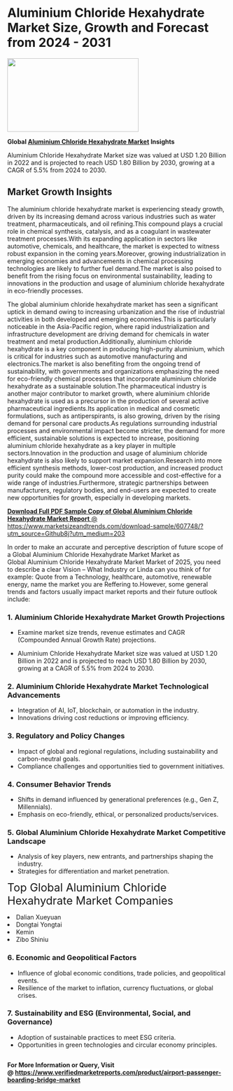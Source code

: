 <H1>Aluminium Chloride Hexahydrate Market Size, Growth and Forecast from 2024 - 2031</H1><img class="aligncenter size-medium wp-image-584254" src="https://thirdeyenews.in/wp-content/uploads/2024/09/Global-Market-Research-300x168.jpeg" alt="" width="300" height="168" /><p><strong>Global&nbsp;<a href="https://www.marketsizeandtrends.com/download-sample/607748/?utm_source=Github8j?utm_medium=203">Aluminium Chloride Hexahydrate Market</a> Insights</strong></p><p>Aluminium Chloride Hexahydrate Market size was valued at USD 1.20 Billion in 2022 and is projected to reach USD 1.80 Billion by 2030, growing at a CAGR of 5.5% from 2024 to 2030.</p><p><h2>Market Growth Insights</h2> <p>The aluminium chloride hexahydrate market is experiencing steady growth, driven by its increasing demand across various industries such as water treatment, pharmaceuticals, and oil refining.This compound plays a crucial role in chemical synthesis, catalysis, and as a coagulant in wastewater treatment processes.With its expanding application in sectors like automotive, chemicals, and healthcare, the market is expected to witness robust expansion in the coming years.Moreover, growing industrialization in emerging economies and advancements in chemical processing technologies are likely to further fuel demand.The market is also poised to benefit from the rising focus on environmental sustainability, leading to innovations in the production and usage of aluminium chloride hexahydrate in eco-friendly processes.</p> <p><a href="#"></a></p> <p>The global aluminium chloride hexahydrate market has seen a significant uptick in demand owing to increasing urbanization and the rise of industrial activities in both developed and emerging economies.This is particularly noticeable in the Asia-Pacific region, where rapid industrialization and infrastructure development are driving demand for chemicals in water treatment and metal production.Additionally, aluminium chloride hexahydrate is a key component in producing high-purity aluminium, which is critical for industries such as automotive manufacturing and electronics.The market is also benefiting from the ongoing trend of sustainability, with governments and organizations emphasizing the need for eco-friendly chemical processes that incorporate aluminium chloride hexahydrate as a sustainable solution.The pharmaceutical industry is another major contributor to market growth, where aluminium chloride hexahydrate is used as a precursor in the production of several active pharmaceutical ingredients.Its application in medical and cosmetic formulations, such as antiperspirants, is also growing, driven by the rising demand for personal care products.As regulations surrounding industrial processes and environmental impact become stricter, the demand for more efficient, sustainable solutions is expected to increase, positioning aluminium chloride hexahydrate as a key player in multiple sectors.Innovation in the production and usage of aluminium chloride hexahydrate is also likely to support market expansion.Research into more efficient synthesis methods, lower-cost production, and increased product purity could make the compound more accessible and cost-effective for a wide range of industries.Furthermore, strategic partnerships between manufacturers, regulatory bodies, and end-users are expected to create new opportunities for growth, especially in developing markets.<p><a href="#"></p><p><span class=""><strong>Download Full PDF Sample Copy of Global Aluminium Chloride Hexahydrate Market Report</strong> @ <a href="https://www.marketsizeandtrends.com/download-sample/607748/?utm_source=Github8j?utm_medium=203" target="_blank">https://www.marketsizeandtrends.com/download-sample/607748/?utm_source=Github8j?utm_medium=203</a></span></p><p>In order to make an accurate and perceptive description of future scope of a Global&nbsp;Aluminium Chloride Hexahydrate Market Market as Global&nbsp;Aluminium Chloride Hexahydrate Market Market of 2025, you need to describe a clear Vision &ndash; What Industry or Linda can you think of for example: Quote from a Technology, healthcare, automotive, renewable energy, name the market you are Reffering to.However, some general trends and factors usually impact market reports and their future outlook include:</p><h3>1.&nbsp;<strong>Aluminium Chloride Hexahydrate Market Growth Projections</strong></h3><ul><li>Examine market size trends, revenue estimates and CAGR (Compounded Annual Growth Rate) projections.</li><li><p>Aluminium Chloride Hexahydrate Market size was valued at USD 1.20 Billion in 2022 and is projected to reach USD 1.80 Billion by 2030, growing at a CAGR of 5.5% from 2024 to 2030.</p></li></ul><h3>2.&nbsp;<strong>Aluminium Chloride Hexahydrate Market Technological Advancements</strong></h3><ul><li>Integration of AI, IoT, blockchain, or automation in the industry.</li><li>Innovations driving cost reductions or improving efficiency.</li></ul><h3>3.&nbsp;<strong>Regulatory and Policy Changes</strong></h3><ul><li>Impact of global and regional regulations, including sustainability and carbon-neutral goals.</li><li>Compliance challenges and opportunities tied to government initiatives.</li></ul><h3>4.&nbsp;<strong>Consumer Behavior Trends</strong></h3><ul><li>Shifts in demand influenced by generational preferences (e.g., Gen Z, Millennials).</li><li>Emphasis on eco-friendly, ethical, or personalized products/services.</li></ul><h3>5.&nbsp;<strong>Global Aluminium Chloride Hexahydrate Market Competitive Landscape</strong></h3><ul><li>Analysis of key players, new entrants, and partnerships shaping the industry.</li><li>Strategies for differentiation and market penetration.</li></ul><p data-pm-slice="1 1 []"><span style="color: inherit; font-family: inherit; font-size: 25px;">Top Global Aluminium Chloride Hexahydrate Market Companies</span></p><div class="" data-test-id=""><p><li>Dalian Xueyuan</li><li> Dongtai Yongtai</li><li> Kemin</li><li> Zibo Shiniu</li></p></div><h3>6.&nbsp;<strong>Economic and Geopolitical Factors</strong></h3><ul><li>Influence of global economic conditions, trade policies, and geopolitical events.</li><li>Resilience of the market to inflation, currency fluctuations, or global crises.</li></ul><h3>7.&nbsp;<strong>Sustainability and ESG (Environmental, Social, and Governance)</strong></h3><ul><li>Adoption of sustainable practices to meet ESG criteria.</li><li>Opportunities in green technologies and circular economy principles.</li></ul><h2><strong style="font-size: 14px;">For More Information or Query, Visit @&nbsp;</strong><a style="background-color: #ffffff; font-size: 14px;" href="https://www.marketsizeandtrends.com/report/aluminium-chloride-hexahydrate-market/" target="_blank">https://www.verifiedmarketreports.com/product/airport-passenger-boarding-bridge-market</a></h2>